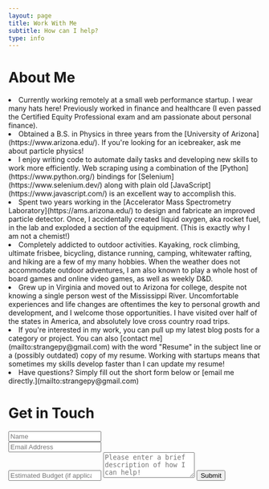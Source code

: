 ```yaml
---
layout: page
title: Work With Me
subtitle: How can I help?
type: info
---
```

<!--
Step 1. Schedule a complimentary, no-obligation consult. You can do that by using the contact form below.
Step 2. Watch your email for questions from me. Before we hop on the phone, I’d like to know a bit about you and what you’d like to get out of coaching with me.
Step 3. Hit “reply” to that email and answer the questions.
Step 4. At the scheduled time of your consult, we’ll consult! We’ll use the opportunity to make sure we’re the perfect fit before you commit.
Step 5. Then we’ll get started! If you decide to work with me, I’ll tell you the exact steps for getting started. If you decide not to work with me or if we aren’t a perfect fit, I’m happy to share other resources to help you get what you need.
-->

# About Me

<li><i class="fa fa-briefcase" aria-hidden="true"></i> Currently working remotely at a small web performance startup. I wear many hats here! Previously worked in finance and healthcare (I even passed the Certified Equity Professional exam and am passionate about personal finance). </li>

<li><i class="fa fa-graduation-cap" aria-hidden="true"></i> Obtained a B.S. in Physics in three years from the [University of Arizona](https://www.arizona.edu/). If you're looking for an icebreaker, ask me about particle physics! </li>

<li><i class="fa fa-code" aria-hidden="true"></i> I enjoy writing code to automate daily tasks and developing new skills to work more efficiently. Web scraping using a combination of the [Python](https://www.python.org/) bindings for [Selenium](https://www.selenium.dev/) along with plain old [JavaScript](https://www.javascript.com/) is an excellent way to accomplish this. </li>

<li><i class="fa fa-bolt" aria-hidden="true"></i> Spent two years working in the [Accelerator Mass Spectrometry Laboratory](https://ams.arizona.edu/) to design and fabricate an improved particle detector. Once, I accidentally created liquid oxygen, aka rocket fuel, in the lab and exploded a section of the equipment. (This is exactly why I am not a chemist!)</li>

<li><i class="fa fa-heart" aria-hidden="true"></i> Completely addicted to outdoor activities. Kayaking, rock climbing, ultimate frisbee, bicycling, distance running, camping, whitewater rafting, and hiking are a few of my many hobbies. When the weather does not accommodate outdoor adventures, I am also known to play a whole host of board games and online video games, as well as weekly D&D. </li>

<li><i class="fa fa-globe" aria-hidden="true"></i> Grew up in Virginia and moved out to Arizona for college, despite not knowing a single person west of the Mississippi River. Uncomfortable experiences and life changes are oftentimes the key to personal growth and development, and I welcome those opportunities. I have visited over half of the states in America, and absolutely love cross country road trips. </li>

<li><i class="fa fa-book" aria-hidden="true"></i>If you're interested in my work, you can pull up my latest blog posts for a category or project. You can also [contact me](mailto:strangepy@gmail.com) with the word "Resume" in the subject line or a (possibly outdated) copy of my resume. Working with startups means that sometimes my skills develop faster than I can update my resume! </li>

<li><i class="fa fa-address-book" aria-hidden="true"></i> Have questions? Simply fill out the short form below or [email me directly.](mailto:strangepy@gmail.com)</li>


# Get in Touch

<form action="https://formspree.io/strangepy@gmail.com" method="POST" class="form" id="contact-form">
  <div class="row">
    <div class="col-xs-6">
      <input type="text" name="name" class="form-control input-lg" placeholder="Name" title="Name">
    </div>
    <div class="col-xs-6">
      <input type="email" name="_replyto" class="form-control input-lg" placeholder="Email Address" title="Email">
    </div>
  </div>
  <input type="number" name="budget" class="form-control input-lg" placeholder="Estimated Budget (if applicable)" title="Budget">
  <input type="hidden" name="_subject" value="New submission from strangepy.com">
  <textarea type="text" name="content" class="form-control input-lg" placeholder="Please enter a brief description of how I can help!" title="Message" required="required" rows="3"></textarea>
  <input type="text" name="_gotcha" style="display:none">
  <input type="hidden" name="_next" value="?message=Your message was sent successfully, thanks!" />
  <button type="submit" class="btn btn-lg btn-primary">Submit</button>
</form>

<!--<div style="font-size: 12px;">Please do not use this form to send me full code samples or ask me to fix an app for free. Due to the volume of questions I receive I unfortuantely cannot offer free support.</div> -->
